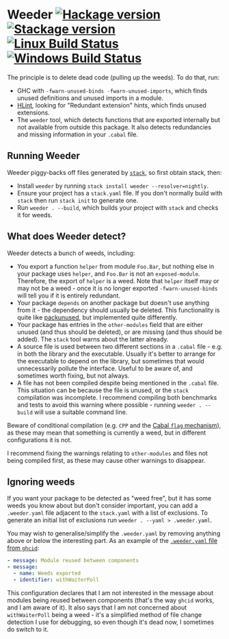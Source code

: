 # Weeder [![Hackage version](https://img.shields.io/hackage/v/weeder.svg?label=Hackage)](https://hackage.haskell.org/package/weeder) [![Stackage version](https://www.stackage.org/package/weeder/badge/lts?label=Stackage)](https://www.stackage.org/package/weeder) [![Linux Build Status](https://img.shields.io/travis/ndmitchell/weeder.svg?label=Linux%20build)](https://travis-ci.org/ndmitchell/weeder) [![Windows Build Status](https://img.shields.io/appveyor/ci/ndmitchell/weeder.svg?label=Windows%20build)](https://ci.appveyor.com/project/ndmitchell/weeder)

The principle is to delete dead code (pulling up the weeds). To do that, run:

* GHC with `-fwarn-unused-binds -fwarn-unused-imports`, which finds unused definitions and unused imports in a module.
* [HLint](https://github.com/ndmitchell/hlint#readme), looking for "Redundant extension" hints, which finds unused extensions.
* The `weeder` tool, which detects functions that are exported internally but not available from outside this package. It also detects redundancies and missing information in your `.cabal` file.

## Running Weeder

Weeder piggy-backs off files generated by [`stack`](https://www.haskellstack.org), so first obtain stack, then:

* Install `weeder` by running `stack install weeder --resolver=nightly`.
* Ensure your project has a `stack.yaml` file. If you don't normally build with `stack` then run `stack init` to generate one.
* Run `weeder . --build`, which builds your project with `stack` and checks it for weeds.

## What does Weeder detect?

Weeder detects a bunch of weeds, including:

* You export a function `helper` from module `Foo.Bar`, but nothing else in your package uses `helper`, and `Foo.Bar` is not an `exposed-module`. Therefore, the export of `helper` is a weed. Note that `helper` itself may or may not be a weed - once it is no longer exported `-fwarn-unused-binds` will tell you if it is entirely redundant.
* Your package `depends` on another package but doesn't use anything from it - the dependency should usually be deleted. This functionality is quite like [packunused](https://hackage.haskell.org/package/packunused), but implemented quite differently.
* Your package has entries in the `other-modules` field that are either unused (and thus should be deleted), or are missing (and thus should be added). The `stack` tool warns about the latter already.
* A source file is used between two different sections in a `.cabal` file - e.g. in both the library and the executable. Usually it's better to arrange for the executable to depend on the library, but sometimes that would unnecessarily pollute the interface. Useful to be aware of, and sometimes worth fixing, but not always.
* A file has not been compiled despite being mentioned in the `.cabal` file. This situation can be because the file is unused, or the `stack` compilation was incomplete. I recommend compiling both benchmarks and tests to avoid this warning where possible - running `weeder . --build` will use a suitable command line.

Beware of conditional compilation (e.g. `CPP` and the [Cabal `flag` mechanism](https://www.haskell.org/cabal/users-guide/developing-packages.html#configurations)), as these may mean that something is currently a weed, but in different configurations it is not.

I recommend fixing the warnings relating to `other-modules` and files not being compiled first, as these may cause other warnings to disappear.

## Ignoring weeds

If you want your package to be detected as "weed free", but it has some weeds you know about but don't consider important, you can add a `.weeder.yaml` file adjacent to the `stack.yaml` with a list of exclusions. To generate an initial list of exclusions run `weeder . --yaml > .weeder.yaml`.

You may wish to generalise/simplify the `.weeder.yaml` by removing anything above or below the interesting part. As an example of the [`.weeder.yaml` file from `ghcid`](https://github.com/ndmitchell/ghcid/blob/master/.weeder.yaml):

```yaml
- message: Module reused between components
- message:
  - name: Weeds exported
  - identifier: withWaiterPoll
```

This configuration declares that I am not interested in the message about modules being reused between components (that's the way `ghcid` works, and I am aware of it). It also says that I am not concerned about `withWaiterPoll` being a weed - it's a simplified method of file change detection I use for debugging, so even though it's dead now, I sometimes do switch to it.
